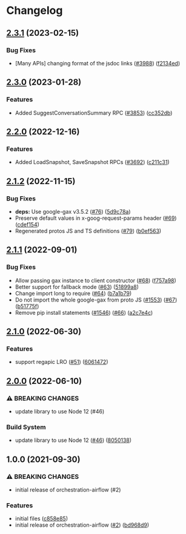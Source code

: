 # Changelog

## [2.3.1](https://github.com/googleapis/google-cloud-node/compare/orchestration-airflow-v2.3.0...orchestration-airflow-v2.3.1) (2023-02-15)


### Bug Fixes

* [Many APIs] changing format of the jsdoc links ([#3988](https://github.com/googleapis/google-cloud-node/issues/3988)) ([f2134ed](https://github.com/googleapis/google-cloud-node/commit/f2134ed5f166a3bb7dd0bed556700f0b0fd9756a))

## [2.3.0](https://github.com/googleapis/google-cloud-node/compare/orchestration-airflow-v2.2.0...orchestration-airflow-v2.3.0) (2023-01-28)


### Features

* Added SuggestConversationSummary RPC ([#3853](https://github.com/googleapis/google-cloud-node/issues/3853)) ([cc352db](https://github.com/googleapis/google-cloud-node/commit/cc352db97f3bd8925bf1a7631a0ae64ff976fa4e))

## [2.2.0](https://github.com/googleapis/google-cloud-node/compare/orchestration-airflow-v2.1.2...orchestration-airflow-v2.2.0) (2022-12-16)


### Features

* Added LoadSnapshot, SaveSnapshot RPCs ([#3692](https://github.com/googleapis/google-cloud-node/issues/3692)) ([c211c31](https://github.com/googleapis/google-cloud-node/commit/c211c3180be88d18d363d420a2d4354eebe5ef6a))

## [2.1.2](https://github.com/googleapis/nodejs-orchestration-airflow/compare/v2.1.1...v2.1.2) (2022-11-15)


### Bug Fixes

* **deps:** Use google-gax v3.5.2 ([#76](https://github.com/googleapis/nodejs-orchestration-airflow/issues/76)) ([5d9c78a](https://github.com/googleapis/nodejs-orchestration-airflow/commit/5d9c78a81d9ae07244f696ac7a9d211964fd62b2))
* Preserve default values in x-goog-request-params header ([#69](https://github.com/googleapis/nodejs-orchestration-airflow/issues/69)) ([cdef154](https://github.com/googleapis/nodejs-orchestration-airflow/commit/cdef154d8a51c446cdc16b61660f18e6123b8168))
* Regenerated protos JS and TS definitions ([#79](https://github.com/googleapis/nodejs-orchestration-airflow/issues/79)) ([b0ef563](https://github.com/googleapis/nodejs-orchestration-airflow/commit/b0ef56303b2e61a7a1a8fb505916682631e8beec))

## [2.1.1](https://github.com/googleapis/nodejs-orchestration-airflow/compare/v2.1.0...v2.1.1) (2022-09-01)


### Bug Fixes

* Allow passing gax instance to client constructor ([#68](https://github.com/googleapis/nodejs-orchestration-airflow/issues/68)) ([f757a98](https://github.com/googleapis/nodejs-orchestration-airflow/commit/f757a988851df8a5ebb47c77625a4a2ced3e5e02))
* Better support for fallback mode ([#63](https://github.com/googleapis/nodejs-orchestration-airflow/issues/63)) ([51899a8](https://github.com/googleapis/nodejs-orchestration-airflow/commit/51899a81a2556081ab6b6c7f3b2ab141e16a636a))
* Change import long to require ([#64](https://github.com/googleapis/nodejs-orchestration-airflow/issues/64)) ([b7a1b79](https://github.com/googleapis/nodejs-orchestration-airflow/commit/b7a1b794912552bd33fe7cd341eec6a48ce11676))
* Do not import the whole google-gax from proto JS ([#1553](https://github.com/googleapis/nodejs-orchestration-airflow/issues/1553)) ([#67](https://github.com/googleapis/nodejs-orchestration-airflow/issues/67)) ([b51775f](https://github.com/googleapis/nodejs-orchestration-airflow/commit/b51775fdbf36544855469c0b5773611826f4a197))
* Remove pip install statements ([#1546](https://github.com/googleapis/nodejs-orchestration-airflow/issues/1546)) ([#66](https://github.com/googleapis/nodejs-orchestration-airflow/issues/66)) ([a2c7e4c](https://github.com/googleapis/nodejs-orchestration-airflow/commit/a2c7e4c221aaed03b13d83e50ff4e94de56bd876))

## [2.1.0](https://github.com/googleapis/nodejs-orchestration-airflow/compare/v2.0.0...v2.1.0) (2022-06-30)


### Features

* support regapic LRO ([#51](https://github.com/googleapis/nodejs-orchestration-airflow/issues/51)) ([6061472](https://github.com/googleapis/nodejs-orchestration-airflow/commit/60614729ab1fbc7885d2b07baff89cb8e052d2fa))

## [2.0.0](https://github.com/googleapis/nodejs-orchestration-airflow/compare/v1.0.0...v2.0.0) (2022-06-10)


### ⚠ BREAKING CHANGES

* update library to use Node 12 (#46)

### Build System

* update library to use Node 12 ([#46](https://github.com/googleapis/nodejs-orchestration-airflow/issues/46)) ([8050138](https://github.com/googleapis/nodejs-orchestration-airflow/commit/8050138459f45ca557dee0a38ecc82962c4b8da2))

## 1.0.0 (2021-09-30)


### ⚠ BREAKING CHANGES

* initial release of orchestration-airflow (#2)

### Features

* initial files ([c858e85](https://www.github.com/googleapis/nodejs-orchestration-airflow/commit/c858e85019906ff6741aa1e3033c50050305798c))
* initial release of orchestration-airflow ([#2](https://www.github.com/googleapis/nodejs-orchestration-airflow/issues/2)) ([bd968d9](https://www.github.com/googleapis/nodejs-orchestration-airflow/commit/bd968d975db183f98c476bc208cae47d37593d54))
